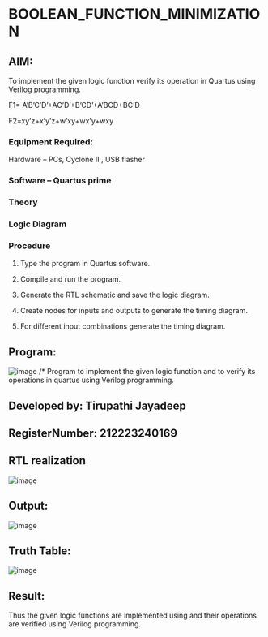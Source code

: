 # BOOLEAN_FUNCTION_MINIMIZATION

## AIM:

To implement the given logic function verify its operation in Quartus using Verilog programming.

F1= A’B’C’D’+AC’D’+B’CD’+A’BCD+BC’D 

F2=xy’z+x’y’z+w’xy+wx’y+wxy

### Equipment Required:

Hardware – PCs, Cyclone II , USB flasher

### Software – Quartus prime

### Theory

### Logic Diagram

### Procedure

1.	Type the program in Quartus software.

2.	Compile and run the program.

3.	Generate the RTL schematic and save the logic diagram.

4.	Create nodes for inputs and outputs to generate the timing diagram.

5.	For different input combinations generate the timing diagram.


## Program:

![image](https://github.com/23004426/BOOLEAN_FUNCTION_MINIMIZATION/assets/144979327/3086104f-b6f3-4f46-9a3f-d39f9d6f6f1f)
/* Program to implement the given logic function and to verify its operations in quartus using Verilog programming. 

## Developed by: Tirupathi Jayadeep
## RegisterNumber: 212223240169


## RTL realization

![image](https://github.com/23004426/BOOLEAN_FUNCTION_MINIMIZATION/assets/144979327/3e4ca55e-7cea-473d-bbdf-b4c331d46bdd)

## Output:
![image](https://github.com/23004426/BOOLEAN_FUNCTION_MINIMIZATION/assets/144979327/37433953-5ac7-4493-ae72-37757287da7e)

## Truth Table:
![image](https://github.com/23004426/BOOLEAN_FUNCTION_MINIMIZATION/assets/144979327/0ed706e1-4c6c-400b-bb78-764fc3c479e3)

## Result:

Thus the given logic functions are implemented using and their operations are verified using Verilog programming.
